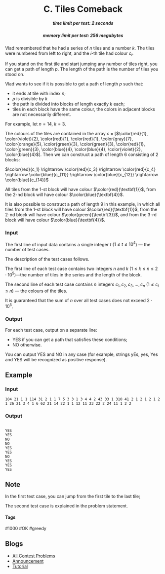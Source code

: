 <h1 style='text-align: center;'> C. Tiles Comeback</h1>

<h5 style='text-align: center;'>time limit per test: 2 seconds</h5>
<h5 style='text-align: center;'>memory limit per test: 256 megabytes</h5>

Vlad remembered that he had a series of $n$ tiles and a number $k$. The tiles were numbered from left to right, and the $i$-th tile had colour $c_i$.

If you stand on the first tile and start jumping any number of tiles right, you can get a path of length $p$. The length of the path is the number of tiles you stood on.

Vlad wants to see if it is possible to get a path of length $p$ such that: 

* it ends at tile with index $n$;
* $p$ is divisible by $k$
* the path is divided into blocks of length exactly $k$ each;
* tiles in each block have the same colour, the colors in adjacent blocks are not necessarily different.

For example, let $n = 14$, $k = 3$.

The colours of the tiles are contained in the array $c$ = [$\color{red}{1}, \color{violet}{2}, \color{red}{1}, \color{red}{1}, \color{gray}{7}, \color{orange}{5}, \color{green}{3}, \color{green}{3}, \color{red}{1}, \color{green}{3}, \color{blue}{4}, \color{blue}{4}, \color{violet}{2}, \color{blue}{4}$]. Then we can construct a path of length $6$ consisting of $2$ blocks:

$\color{red}{c_1} \rightarrow \color{red}{c_3} \rightarrow \color{red}{c_4} \rightarrow \color{blue}{c_{11}} \rightarrow \color{blue}{c_{12}} \rightarrow \color{blue}{c_{14}}$

All tiles from the $1$-st block will have colour $\color{red}{\textbf{1}}$, from the $2$-nd block will have colour $\color{blue}{\textbf{4}}$.

It is also possible to construct a path of length $9$ in this example, in which all tiles from the $1$-st block will have colour $\color{red}{\textbf{1}}$, from the $2$-nd block will have colour $\color{green}{\textbf{3}}$, and from the $3$-rd block will have colour $\color{blue}{\textbf{4}}$.

### Input

The first line of input data contains a single integer $t$ ($1 \le t \le 10^4$) — the number of test cases.

The description of the test cases follows.

The first line of each test case contains two integers $n$ and $k$ ($1 \le k \le n \le 2 \cdot 10^5$)—the number of tiles in the series and the length of the block.

The second line of each test case contains $n$ integers $c_1, c_2, c_3, \dots, c_n$ ($1 \le c_i \le n$) — the colours of the tiles.

It is guaranteed that the sum of $n$ over all test cases does not exceed $2 \cdot 10^5$.

### Output

For each test case, output on a separate line: 

* YES if you can get a path that satisfies these conditions;
* NO otherwise.

You can output YES and NO in any case (for example, strings yEs, yes, Yes and YES will be recognized as positive response).

## Example

### Input


```text
104 21 1 1 114 31 2 1 1 7 5 3 3 1 3 4 4 2 43 33 1 310 41 2 1 2 1 2 1 2 1 26 21 3 4 1 6 62 21 14 22 1 1 12 11 23 22 2 24 11 1 2 2
```
### Output

```text

YES
YES
NO
NO
YES
YES
NO
YES
YES
YES

```
## Note

In the first test case, you can jump from the first tile to the last tile;

The second test case is explained in the problem statement.



#### Tags 

#1000 #OK #greedy 

## Blogs
- [All Contest Problems](../Codeforces_Round_888_(Div._3).md)
- [Announcement](../blogs/Announcement.md)
- [Tutorial](../blogs/Tutorial.md)
